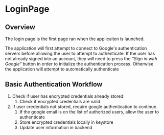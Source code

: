 # LoginPage 

## Overview
The login page is the first page ran when the applicaiton is launched. 

The application will first attempt to connect to Google's authentication servers before allowing the user to attempt to authenticate. If the user has not already signed into an account, they will need to press the *"Sign in with Google"* button in order to initialize the authentication process. Otherwise the application will attempt to automatically authenticate

## Basic Authentication Workflow
1. Check if user has encrypted credentials already stored
    1. Check if encrypted credentials are valid
2. If user credentials not stored, require google authentication to continue.
    1. If the google email is on the list of authorized users, allow the user to authenticate
    2. Store encrypted credentials locally in keystore
    3. Update user information in backend
